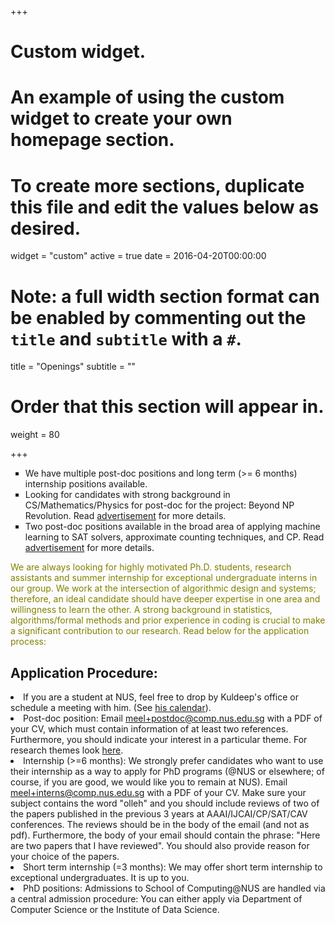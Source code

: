 +++
# Custom widget.
# An example of using the custom widget to create your own homepage section.
# To create more sections, duplicate this file and edit the values below as desired.
widget = "custom"
active = true
date = 2016-04-20T00:00:00

# Note: a full width section format can be enabled by commenting out the `title` and `subtitle` with a `#`.
title = "Openings"
subtitle = ""

# Order that this section will appear in.
weight = 80

+++
<ul style="list-style-type:square">
<li> We have multiple post-doc positions and long term (>= 6 months) internship positions available.
</li><li> Looking for  candidates with strong background in CS/Mathematics/Physics for post-doc for the project: Beyond NP Revolution. Read <a href="files/theory-postdoc.html">advertisement</a> for more details. 
</li><li> Two post-doc positions available in the broad area of applying machine learning to SAT solvers, approximate counting techniques, and CP. Read <a href="files/sat-postdoc.html">advertisement</a> for more details.
</li></ul>
<font color="olive">We are always looking for highly motivated Ph.D. students, research assistants and summer internship for exceptional undergraduate interns in our group. We work at the intersection of algorithmic design and systems; therefore, an ideal candidate should have deeper expertise in one area and willingness to learn the other. A strong background in statistics, algorithms/formal methods and prior experience in coding is crucial to make a significant contribution to our research.
Read below for the application process:
</font>
<h2> Application Procedure: </h2>

<li> If you are a student at NUS, feel free to drop by 
Kuldeep's office or schedule a meeting with him. (See <a href="https://calendar.google.com/calendar/embed?src=meel%40comp.nus.edu.sg" target="_top">his calendar</a>). </li>

<li> Post-doc position: Email <a href="mailto:meel+postdoc@comp.nus.edu.sg">meel+postdoc@comp.nus.edu.sg</a>  with a PDF of your CV, which must contain information of at least two references. Furthermore, you should indicate your interest in a particular theme. For research themes look <a href="#research"> here</a>.</li>

<li> Internship (>=6 months): We strongly prefer candidates who want to use their internship as a way to apply for PhD programs (@NUS or elsewhere; of course, if you are good, we would like you to remain at NUS). Email <a href= "mailto:meel+interns@comp.nus.edu.sg">meel+interns@comp.nus.edu.sg</a> with a PDF of your CV. Make sure your subject contains the word "olleh" and you should include reviews of two of the papers published in the previous 3 years at AAAI/IJCAI/CP/SAT/CAV conferences. The reviews should be in the body of the email (and not as pdf). Furthermore, the body of your email should contain the phrase: "Here are two papers that I have reviewed". You should also provide reason for your choice of the papers. 
</li>

<li> Short term internship (=3 months): We may offer short term internship to exceptional undergraduates. It is up to you. </li>
 
<li> PhD positions: Admissions to School of Computing@NUS are handled via a central admission procedure: You can either apply via Department of Computer Science or the Institute of Data Science. </li>
</ul>